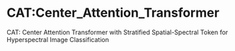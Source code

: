 # CAT:Center_Attention_Transformer
CAT: Center Attention Transformer with Stratified Spatial-Spectral Token for Hyperspectral Image Classification
